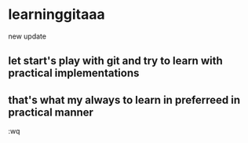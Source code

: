 # learninggitaaa



new update



## let start's play with git and try to learn with practical implementations


## that's what my always to learn in preferreed in practical manner


:wq








